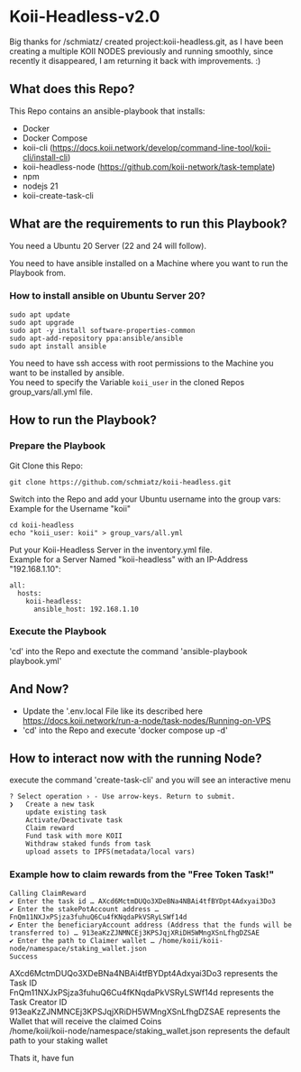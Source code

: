 # Koii-Headless-v2.0
Big thanks for /schmiatz/ created project:koii-headless.git, as I have been creating a multiple KOII NODES previously and running smoothly, since recently it disappeared, I am returning it back with improvements. :)

## What does this Repo?

This Repo contains an ansible-playbook that installs:
- Docker
- Docker Compose
- koii-cli (https://docs.koii.network/develop/command-line-tool/koii-cli/install-cli)
- koii-headless-node (https://github.com/koii-network/task-template)
- npm
- nodejs 21
- koii-create-task-cli

## What are the requirements to run this Playbook?

You need a Ubuntu 20 Server (22 and 24 will follow).   

You need to have ansible installed on a Machine where you want to run the Playbook from.   
### How to install ansible on Ubuntu Server 20?

```
sudo apt update
sudo apt upgrade
sudo apt -y install software-properties-common
sudo apt-add-repository ppa:ansible/ansible
sudo apt install ansible
```

You need to have ssh access with root permissions to the Machine you want to be installed by ansible.   
You need to specify the Variable `koii_user` in the cloned Repos group_vars/all.yml file.   

## How to run the Playbook?

### Prepare the Playbook

Git Clone this Repo:      
```
git clone https://github.com/schmiatz/koii-headless.git
```

Switch into  the Repo and add your Ubuntu username into the group vars:  
Example for the Username "koii"
```
cd koii-headless
echo "koii_user: koii" > group_vars/all.yml
```

Put your Koii-Headless Server in the inventory.yml file.    
Example for a Server Named "koii-headless" with an IP-Address "192.168.1.10":   
```
all:
  hosts:
    koii-headless:
      ansible_host: 192.168.1.10
```

### Execute the Playbook
'cd' into the Repo and exectute the command 'ansible-playbook playbook.yml'

## And Now?

- Update the '.env.local File like its described here https://docs.koii.network/run-a-node/task-nodes/Running-on-VPS
- 'cd' into the Repo and execute 'docker compose up -d'

## How to interact now with the running Node?

execute the command 'create-task-cli' and you will see an interactive menu
```
? Select operation › - Use arrow-keys. Return to submit.
❯   Create a new task
    update existing task
    Activate/Deactivate task
    Claim reward
    Fund task with more KOII
    Withdraw staked funds from task
    upload assets to IPFS(metadata/local vars)
```
### Example how to claim rewards from the "Free Token Task!"
```
Calling ClaimReward
✔ Enter the task id … AXcd6MctmDUQo3XDeBNa4NBAi4tfBYDpt4Adxyai3Do3
✔ Enter the stakePotAccount address … FnQm11NXJxPSjza3fuhuQ6Cu4fKNqdaPkVSRyLSWf14d
✔ Enter the beneficiaryAccount address (Address that the funds will be transferred to) … 913eaKzZJNMNCEj3KPSJqjXRiDH5WMngXSnLfhgDZSAE
✔ Enter the path to Claimer wallet … /home/koii/koii-node/namespace/staking_wallet.json
Success
```
AXcd6MctmDUQo3XDeBNa4NBAi4tfBYDpt4Adxyai3Do3 represents the Task ID   
FnQm11NXJxPSjza3fuhuQ6Cu4fKNqdaPkVSRyLSWf14d represents the Task Creator ID   
913eaKzZJNMNCEj3KPSJqjXRiDH5WMngXSnLfhgDZSAE represents the Wallet that will receive the claimed Coins   
/home/koii/koii-node/namespace/staking_wallet.json represents the default path to your staking wallet   

Thats it, have fun
